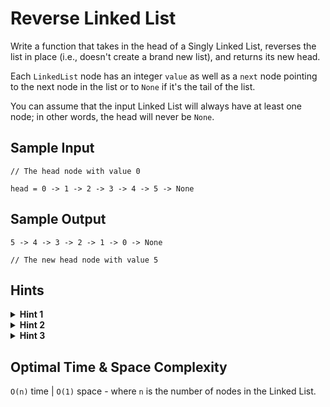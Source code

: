 # Reverse Linked List

Write a function that takes in the head of a Singly Linked List, reverses the list in place (i.e., doesn't create a brand new list), and returns its new head.

Each `LinkedList` node has an integer `value` as well as a `next` node pointing to the next node in the list or to `None` if it's the tail of the list.

You can assume that the input Linked List will always have at least one node; in other words, the head will never be `None`.

## Sample Input

```plaintext
// The head node with value 0

head = 0 -> 1 -> 2 -> 3 -> 4 -> 5 -> None
```

## Sample Output

```plaintext
5 -> 4 -> 3 -> 2 -> 1 -> 0 -> None

// The new head node with value 5
```

## Hints

<details>
<summary><b>Hint 1</b></summary>

You can iterate through the Linked List from head to tail and reverse it in place along the way.

</details>

<details>
<summary><b>Hint 2</b></summary>

You'll need to manipulate three nodes at once at every step.

</details>

<details>
<summary><b>Hint 3</b></summary>

Imagine you have three variables pointing to three consecutive nodes in a Linked List. Start by setting the `"next"` property of the second node to the first node. Then, set the first variable to the second node, and set the second variable to the third node. Finally, set the third variable to the second variable's `"next"` property (at this point, the second variable is the original third node). Repeat this process until you're at the tail of the Linked List.

</details>

## Optimal Time & Space Complexity

`O(n)` time | `O(1)` space - where `n` is the number of nodes in the Linked List.
